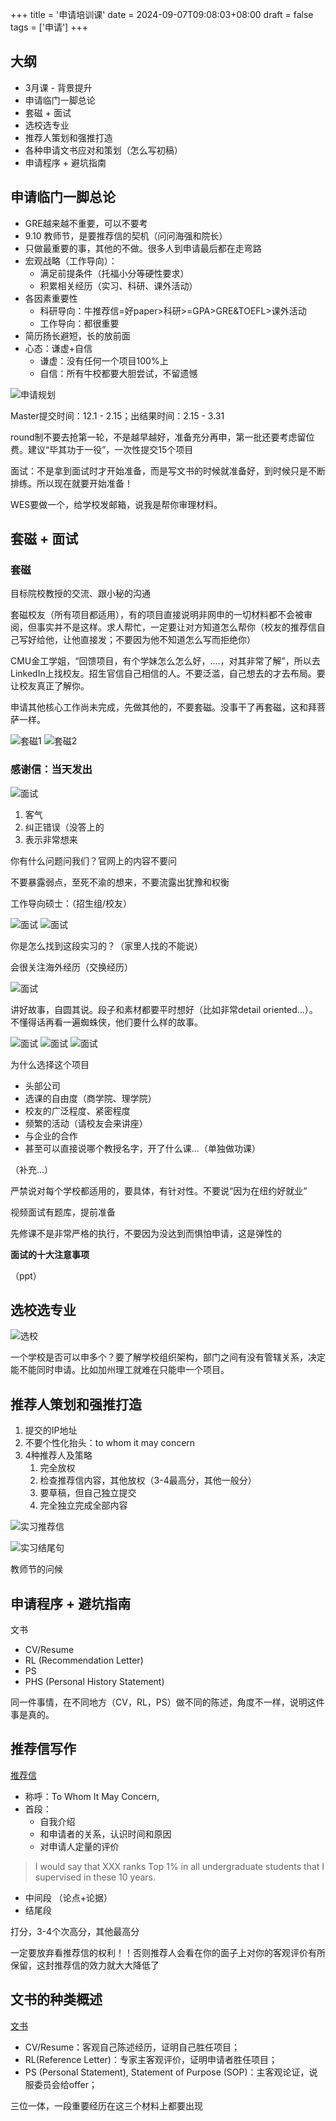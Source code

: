 +++
title = '申请培训课'
date = 2024-09-07T09:08:03+08:00
draft = false
tags = ['申请']
+++

## 大纲

- 3月课 - 背景提升
- 申请临门一脚总论
- 套磁 + 面试
- 选校选专业
- 推荐人策划和强推打造
- 各种申请文书应对和策划（怎么写初稿）
- 申请程序 + 避坑指南

## 申请临门一脚总论

- GRE越来越不重要，可以不要考
- 9.10 教师节，是要推荐信的契机（问问海强和院长）
- 只做最重要的事，其他的不做。很多人到申请最后都在走弯路
- 宏观战略（工作导向）：
  - 满足前提条件（托福小分等硬性要求）
  - 积累相关经历（实习、科研、课外活动）
- 各因素重要性
  - 科研导向：牛推荐信=好paper>科研>=GPA>GRE&TOEFL>课外活动
  - 工作导向：都很重要
- 简历扬长避短，长的放前面
- 心态：谦虚+自信
  - 谦虚：没有任何一个项目100%上
  - 自信：所有牛校都要大胆尝试，不留遗憾

![申请规划](img/pic1.png)

Master提交时间：12.1 - 2.15；出结果时间：2.15 - 3.31

round制不要去抢第一轮，不是越早越好，准备充分再申，第一批还要考虑留位费。建议“毕其功于一役”，一次性提交15个项目

面试：不是拿到面试时才开始准备，而是写文书的时候就准备好，到时候只是不断排练。所以现在就要开始准备！

WES要做一个，给学校发邮箱，说我是帮你审理材料。

## 套磁 + 面试

### 套磁

目标院校教授的交流、跟小秘的沟通

套磁校友（所有项目都适用），有的项目直接说明非网申的一切材料都不会被审阅，但事实并不是这样。求人帮忙，一定要让对方知道怎么帮你（校友的推荐信自己写好给他，让他直接发；不要因为他不知道怎么写而拒绝你）

CMU金工学姐，“回馈项目，有个学妹怎么怎么好，....，对其非常了解”，所以去LinkedIn上找校友。招生官信自己相信的人。不要泛滥，自己想去的才去布局。要让校友真正了解你。

申请其他核心工作尚未完成，先做其他的，不要套磁。没事干了再套磁，这和拜菩萨一样。

![套磁1](img/套磁1.png)
![套磁2](img/套磁2.png)

### 感谢信：当天发出

![面试](img/面试.png)

1. 客气
2. 纠正错误（没答上的
3. 表示非常想来

你有什么问题问我们？官网上的内容不要问

不要暴露弱点，至死不渝的想来，不要流露出犹豫和权衡

工作导向硕士：（招生组/校友）

![面试](img/面试2.png)
![面试](img/面试3.png)

你是怎么找到这段实习的？（家里人找的不能说）

会很关注海外经历（交换经历）

![面试](img/面试4.png)

讲好故事，自圆其说。段子和素材都要平时想好（比如非常detail oriented...）。不懂得话再看一遍蜘蛛侠，他们要什么样的故事。

![面试](img/面试5.png)
![面试](img/面试6.png)
![面试](img/面试7.png)

为什么选择这个项目
- 头部公司
- 选课的自由度（商学院、理学院）
- 校友的广泛程度、紧密程度
- 频繁的活动（请校友会来讲座）
- 与企业的合作
- 甚至可以直接说哪个教授名字，开了什么课...（单独做功课）

（补充...）

严禁说对每个学校都适用的，要具体，有针对性。不要说“因为在纽约好就业”

视频面试有题库，提前准备

先修课不是非常严格的执行，不要因为没达到而惧怕申请，这是弹性的

**面试的十大注意事项**

（ppt）

## 选校选专业

![选校](img/选校.png)

一个学校是否可以申多个？要了解学校组织架构，部门之间有没有管辖关系，决定能不能同时申请。比如加州理工就难在只能申一个项目。

## 推荐人策划和强推打造

1. 提交的IP地址
2. 不要个性化抬头：to whom it may concern
3. 4种推荐人及策略
   1. 完全放权
   2. 检查推荐信内容，其他放权（3-4最高分，其他一般分）
   3. 要草稿，但自己独立提交
   4. 完全独立完成全部内容

![实习推荐信](img/实习推荐.png)

![实习结尾句](img/实习结尾句.png)

教师节的问候

## 申请程序 + 避坑指南

文书

- CV/Resume
- RL (Recommendation Letter)
- PS
- PHS (Personal History Statement)

同一件事情，在不同地方（CV，RL，PS）做不同的陈述，角度不一样，说明这件事是真的。

## 推荐信写作

[推荐信](ppt/10%20推荐信的布局和策划.pptx)

- 称呼：To Whom It May Concern,
- 首段：
  - 自我介绍
  - 和申请者的关系，认识时间和原因
  - 对申请人定量的评价

> I would say that XXX ranks Top 1% in all undergraduate students that I supervised in these 10 years. 

- 中间段 （论点+论据）
- 结尾段

打分，3-4个次高分，其他最高分

一定要放弃看推荐信的权利！！否则推荐人会看在你的面子上对你的客观评价有所保留，这封推荐信的效力就大大降低了

## 文书的种类概述

[文书](ppt/11%20各种申请文书的应对和策划.pptx)

- CV/Resume：客观自己陈述经历，证明自己胜任项目；
- RL(Reference Letter)：专家主客观评价，证明申请者胜任项目；
- PS (Personal Statement), Statement of Purpose (SOP)：主客观论证，说服委员会给offer；

三位一体，一段重要经历在这三个材料上都要出现

